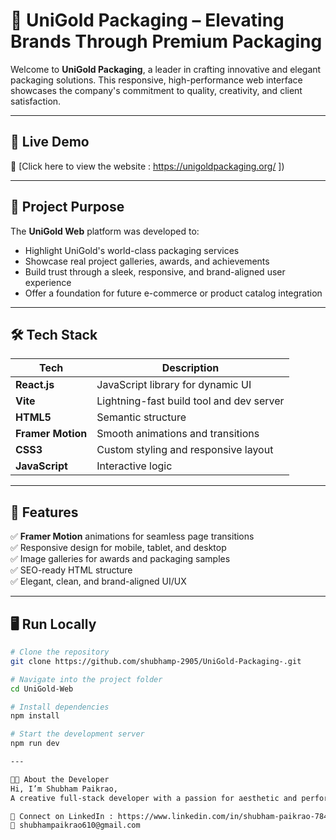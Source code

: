 # 🌟 UniGold Packaging – Elevating Brands Through Premium Packaging

Welcome to **UniGold Packaging**, a leader in crafting innovative and elegant packaging solutions. This responsive, high-performance web interface showcases the company's commitment to quality, creativity, and client satisfaction.

---

## 🚀 Live Demo

🔗 [Click here to view the website : https://unigoldpackaging.org/ ])  


---

## 🧭 Project Purpose

The **UniGold Web** platform was developed to:

- Highlight UniGold's world-class packaging services
- Showcase real project galleries, awards, and achievements
- Build trust through a sleek, responsive, and brand-aligned user experience
- Offer a foundation for future e-commerce or product catalog integration

---

## 🛠️ Tech Stack

| Tech         | Description                                |
|--------------|--------------------------------------------|
| **React.js** | JavaScript library for dynamic UI          |
| **Vite**     | Lightning-fast build tool and dev server   |
| **HTML5**    | Semantic structure                         |
| **Framer Motion**| Smooth animations and transitions          |
| **CSS3**     | Custom styling and responsive layout       |
| **JavaScript** | Interactive logic                        |

---

## 💎 Features

✅ **Framer Motion** animations for seamless page transitions  
✅ Responsive design for mobile, tablet, and desktop  
✅ Image galleries for awards and packaging samples  
✅ SEO-ready HTML structure  
✅ Elegant, clean, and brand-aligned UI/UX

---

## 🖥️ Run Locally

```bash
# Clone the repository
git clone https://github.com/shubhamp-2905/UniGold-Packaging-.git

# Navigate into the project folder
cd UniGold-Web

# Install dependencies
npm install

# Start the development server
npm run dev

---

👨‍💼 About the Developer
Hi, I’m Shubham Paikrao,
A creative full-stack developer with a passion for aesthetic and performance-driven web design.

🔗 Connect on LinkedIn : https://www.linkedin.com/in/shubham-paikrao-7848162a7/
📧 shubhampaikrao610@gmail.com 

